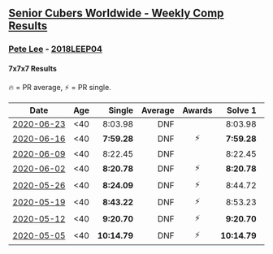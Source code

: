 <style>table {white-space: nowrap;}</style>

## [Senior Cubers Worldwide - Weekly Comp Results](/scw-comp/results/)
### [Pete Lee](README.md) - [2018LEEP04](https://www.worldcubeassociation.org/persons/2018LEEP04?event=777)
#### 7x7x7 Results

🔥 = PR average, ⚡ = PR single.

| Date | Age | Single | Average | Awards | Solve 1 | Solve 2 | Solve 3 | Video |
| :--: | :--: | --: | --: | :--: | --: | --: | --: | :-- |
| [2020-06-23](../../results/777/2020-06-23.md) | <40 | 8:03.98 | DNF |  | 8:03.98 | 8:08.98 | DNS | [Link](https://www.facebook.com/events/268636114456043/permalink/268844034435251/) |
| [2020-06-16](../../results/777/2020-06-16.md) | <40 | **7:59.28** | DNF | ⚡ | **7:59.28** | 8:16.71 | DNS | [Link](https://www.facebook.com/events/256188575607890/permalink/256481515578596/) |
| [2020-06-09](../../results/777/2020-06-09.md) | <40 | 8:22.45 | DNF |  | 8:22.45 | 9:26.63 | DNS | [Link](https://www.facebook.com/events/1130228284009045/permalink/1130482110650329/) |
| [2020-06-02](../../results/777/2020-06-02.md) | <40 | **8:20.78** | DNF | ⚡ | **8:20.78** | 9:57.91 | DNS | [Link](https://www.facebook.com/events/573401076937046/permalink/573717050238782/) |
| [2020-05-26](../../results/777/2020-05-26.md) | <40 | **8:24.09** | DNF | ⚡ | 8:44.72 | **8:24.09** | DNS | [Link](https://www.facebook.com/events/637852836799991/permalink/638057023446239/) |
| [2020-05-19](../../results/777/2020-05-19.md) | <40 | **8:43.22** | DNF | ⚡ | 8:53.23 | **8:43.22** | DNS | [Link](https://www.facebook.com/events/201300894172579/permalink/201442917491710/) |
| [2020-05-12](../../results/777/2020-05-12.md) | <40 | **9:20.70** | DNF | ⚡ | **9:20.70** | 9:30.53 | DNS | [Link](https://www.facebook.com/events/276138643524223/permalink/276380270166727/) |
| [2020-05-05](../../results/777/2020-05-05.md) | <40 | **10:14.79** | DNF | ⚡ | **10:14.79** | DNS | DNS | [Link](https://www.facebook.com/events/557526585195168/permalink/557744185173408/) |


<!-- Global site tag (gtag.js) - Google Analytics -->
<script async src="https://www.googletagmanager.com/gtag/js?id=UA-86348435-3"></script>
<script>window.dataLayer = window.dataLayer || []; function gtag() {dataLayer.push(arguments);} gtag('js', new Date()); gtag('config', 'UA-86348435-3');</script>
